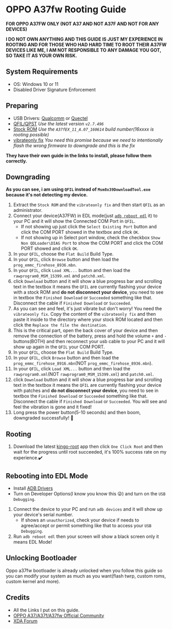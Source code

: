 # OPPO A37fw Rooting Guide

**FOR OPPO A37FW ONLY (NOT A37 AND NOT A37F AND NOT FOR ANY DEVICES)**

**I DO NOT OWN ANYTHING AND THIS GUIDE IS JUST MY EXPERIENCE IN ROOTING AND FOR THOSE WHO HAD HARD TIME TO ROOT THEIR A37FW DEVICES LIKE ME, I AM NOT RESPONSIBLE TO ANY DAMAGE YOU GOT, SO TAKE IT AS YOUR OWN RISK.**

## System Requirements

- OS: Windows 10 or 11
- Disabled Driver Signature Enforcement

## Preparing

- USB Drivers: [Qualcomm](https://gsmusbdrivers.com/download/android-qualcomm-usb-driver/) or [Quectel](https://gsmusbdriver.com/install-quectel-usb-driver)
- [QFIL/QPST](https://androidmtk.com/download-qpst-flash-tool) *Use the latest version `v2.7.496`*
- [Stock ROM](https://firmwareos.com/oppo-a37f) *Use the `A37fEX_11_A.07_160614` build number(16xxxx is rooting possible)*
- [vibrateonly fix](https://github.com/diamant3/oppo-a37fw-rootguide/blob/main/vibrateonly%20fix.zip) *You need this promise because we need to intentionally flash the wrong firmware to downgrade and this is the fix*

**They have their own guide in the links to install, please follow them correctly.**

## Downgrading

**As you can see, i am using `QFIL` instead of `Msm8x39DownloadTool.exe` because it's not detecting my device.**

1. Extract the `Stock ROM` and the `vibrateonly fix` and then start `QFIL` as an administrator.
2. Connect your device(A37FW) in EDL mode(just [`adb reboot edl`](#edl) it) to your PC and it will show the Connected COM Port in `QFIL`.
    - If not showing up just click the `Select Existing Port` button and click the COM PORT showed in the textbox and click `OK`.
    - If not showing up in Select port window, check the checkbox `Show Non QDLoader\DIAG Port` to show the COM PORT and click the COM PORT showed and click `OK`.
3. In your `QFIL`, choose the `Flat Build` Build Type.
4. In your `QFIL`, click `Browse` button and then load the `prog_emmc_firehose_8936.mbn`.
5. In your `QFIL`, click `Load XML...` button and then load the `rawprogram0_MSM_15399.xml` and `patch0.xml`.
6. click `Download` button and it will show a blue progress bar and scrolling text in the textbox it means the `QFIL` are currently flashing your device with a stock ROM and **do not disconnect your device**, you need to see in textbox the `Finished Download` or `Succeeded` something like that. Disconnect the cable if `Finished Download` or `Succeeded`.
7. As you can see and feel, it's just vibrate but don't worry! You need the `vibrateonly fix`. Copy the content of the `vibrateonly fix` and then paste it inside to the directory where your stock ROM located and then click the `Replace the file the destination`.
8. This is the critical part, open the back cover of your device and then remove the connection of the battery, press and hold the volume `+` and `-` buttons(BOTH) and then reconnect your usb cable to your PC and it will show up again in the `QFIL` your COM PORT.
9. In your `QFIL`, choose the `Flat Build` Build Type.
10. In your `QFIL`, click `Browse` button and then load the `prog_emmc_firehose_8916.mbn`(NOT `prog_emmc_firehose_8936.mbn`).
11. In your `QFIL`, click `Load XML...` button and then load the `rawprogram0.xml`(NOT `rawprogram0_MSM_15399.xml`) and `patch0.xml`.
12. click `Download` button and it will show a blue progress bar and scrolling text in the textbox it means the `QFIL` are currently flashing your device with patches and **do not disconnect your device**, you need to see in textbox the `Finished Download` or `Succeeded` something like that. Disconnect the cable if `Finished Download` or `Succeeded`. You will see and feel the vibration is gone and it fixed!
13. Long press the power button(5-10 seconds) and then boom, downgraded successfully! 🥳

## Rooting

1. Download the latest [kingo-root](https://www.kingoapp.com/android-root/) app then click `One Click Root` and then wait for the progress until root succeeded, it's 100% success rate on my experience.✔️

<h2 id="edl">Rebooting into EDL Mode</h2>

- Install [ADB Drivers](https://forum.xda-developers.com/t/official-tool-windows-adb-fastboot-and-drivers-15-seconds-adb-installer-v1-4-3.2588979/)
- Turn on Developer Options(I know you know this 😜) and turn on the `USB Debugging`.

1. Connect the device to your PC and run `adb devices` and it will show up your device's serial number.
    - If shows an `unauthorized`, check your device if needs to agree/accept or permit something like that to access your `USB Debugging`.
2. Run `adb reboot edl` then your screen will show a black screen only it means EDL Mode!

## Unlocking Bootloader
Oppo a37fw bootloader is already unlocked when you follow this guide so you can modify your system
as much as you want(flash twrp, custom roms, custom kernel and more). 

## Credits

- All the Links I put on this guide.
- [OPPO A37/A37f/A37fw Official Community](https://t.me/oppoa37community)
- [XDA Forum](https://forum.xda-developers.com/)
